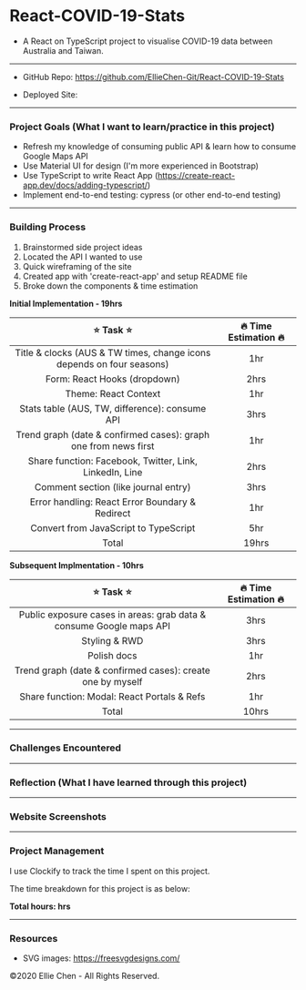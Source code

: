 # React-COVID-19-Stats

- A React on TypeScript project to visualise COVID-19 data between Australia and Taiwan.

---

- GitHub Repo: https://github.com/EllieChen-Git/React-COVID-19-Stats

- Deployed Site:

<!-- screenshot of site -->

---

### Project Goals (What I want to learn/practice in this project)

- Refresh my knowledge of consuming public API & learn how to consume Google Maps API
- Use Material UI for design (I'm more experienced in Bootstrap)
- Use TypeScript to write React App (https://create-react-app.dev/docs/adding-typescript/)
- Implement end-to-end testing: cypress (or other end-to-end testing)

---

### Building Process

1. Brainstormed side project ideas
2. Located the API I wanted to use
3. Quick wireframing of the site
4. Created app with 'create-react-app' and setup README file
5. Broke down the components & time estimation

**Initial Implementation - 19hrs**

|                          :star: Task :star:                           | :fire: Time Estimation :fire: |
| :-------------------------------------------------------------------: | :---------------------------: |
| Title & clocks (AUS & TW times, change icons depends on four seasons) |              1hr              |
|                     Form: React Hooks (dropdown)                      |             2hrs              |
|                         Theme: React Context                          |              1hr              |
|            Stats table (AUS, TW, difference): consume API             |             3hrs              |
|    Trend graph (date & confirmed cases): graph one from news first    |              1hr              |
|        Share function: Facebook, Twitter, Link, LinkedIn, Line        |             2hrs              |
|                 Comment section (like journal entry)                  |             3hrs              |
|            Error handling: React Error Boundary & Redirect            |              1hr              |
|                 Convert from JavaScript to TypeScript                 |              5hr              |
|                                 Total                                 |             19hrs             |

**Subsequent Implmentation - 10hrs**

|                         :star: Task :star:                          | :fire: Time Estimation :fire: |
| :-----------------------------------------------------------------: | :---------------------------: |
| Public exposure cases in areas: grab data & consume Google maps API |             3hrs              |
|                            Styling & RWD                            |             3hrs              |
|                             Polish docs                             |              1hr              |
|     Trend graph (date & confirmed cases): create one by myself      |             2hrs              |
|             Share function: Modal: React Portals & Refs             |              1hr              |
|                                Total                                |             10hrs             |

---

### Challenges Encountered

---

### Reflection (What I have learned through this project)

---

### Website Screenshots

---

### Project Management

I use Clockify to track the time I spent on this project.

<!-- ![time-tracker](./docs/) -->

The time breakdown for this project is as below:

**Total hours: hrs**

<!-- - Brainstorming: 1hr
- README file:
- Styling:
- Deployment: -->

---

### Resources

- SVG images: https://freesvgdesigns.com/

©2020 Ellie Chen - All Rights Reserved.
